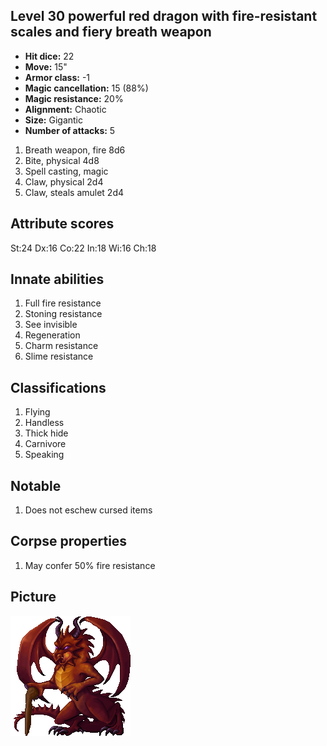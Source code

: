 ## Level 30 powerful red dragon with fire-resistant scales and fiery breath weapon

- **Hit dice:** 22
- **Move:** 15"
- **Armor class:** -1
- **Magic cancellation:** 15 (88%)
- **Magic resistance:** 20%
- **Alignment:** Chaotic
- **Size:** Gigantic
- **Number of attacks:** 5
1. Breath weapon, fire 8d6
2. Bite, physical 4d8
3. Spell casting, magic
4. Claw, physical 2d4
5. Claw, steals amulet 2d4

## Attribute scores

St:24 Dx:16 Co:22 In:18 Wi:16 Ch:18

## Innate abilities

1. Full fire resistance
2. Stoning resistance
3. See invisible
4. Regeneration
5. Charm resistance
6. Slime resistance

## Classifications

1. Flying
2. Handless
3. Thick hide
4. Carnivore
5. Speaking

## Notable

1. Does not eschew cursed items

## Corpse properties

1. May confer 50% fire resistance

## Picture

![Ixoth](https://github.com/hyvanmielenpelit/GnollHackTileSet/blob/main/Monsters/ixoth/ixoth.png?raw=true)
